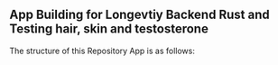 ## App Building for Longevtiy Backend Rust and Testing hair, skin and testosterone


The structure of this Repository App is as follows: 


